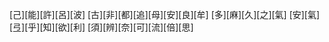 [己][能][許][呂][波] [古][非][都][追][母][安][良][牟] [多][麻][久][之][氣] [安][氣][弖][乎][知][欲][利] [須][辨][奈][可][流][倍][思]

